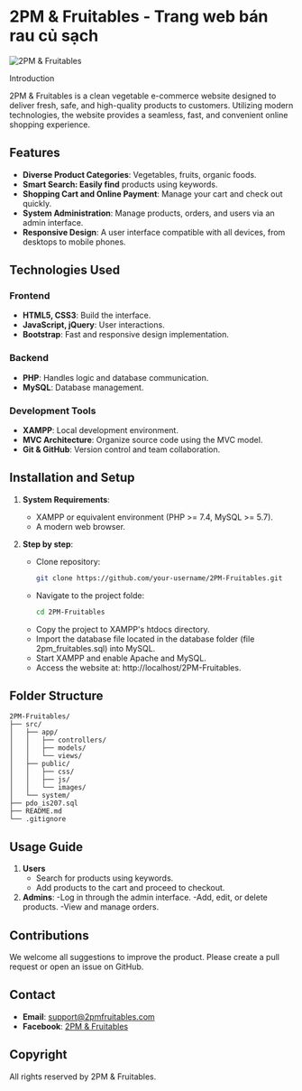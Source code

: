 # 2PM & Fruitables - Trang web bán rau củ sạch

![2PM & Fruitables](https://www.diagnosisdiet.com/assets/images/7/fruit-og-0dd51728.jpg)

Introduction

2PM & Fruitables is a clean vegetable e-commerce website designed to deliver fresh, safe, and high-quality products to customers. Utilizing modern technologies, the website provides a seamless, fast, and convenient online shopping experience.

## Features

- **Diverse Product Categories**: Vegetables, fruits, organic foods.
- **Smart Search: Easily find** products using keywords.
- **Shopping Cart and Online Payment**: Manage your cart and check out quickly.
- **System Administration**: Manage products, orders, and users via an admin interface.
- **Responsive Design**: A user interface compatible with all devices, from desktops to mobile phones.

## Technologies Used

### Frontend

- **HTML5, CSS3**: Build the interface.
- **JavaScript, jQuery**: User interactions.
- **Bootstrap**: Fast and responsive design implementation.

### Backend

- **PHP**: Handles logic and database communication.
- **MySQL**: Database management.

### Development Tools

- **XAMPP**: Local development environment.
- **MVC Architecture**: Organize source code using the MVC model.
- **Git & GitHub**: Version control and team collaboration.

## Installation and Setup

1. **System Requirements**:

   - XAMPP or equivalent environment (PHP >= 7.4, MySQL >= 5.7).
   - A modern web browser.

2. **Step by step**:
   - Clone repository:
     ```bash
     git clone https://github.com/your-username/2PM-Fruitables.git
     ```
   - Navigate to the project folde:
     ```bash
     cd 2PM-Fruitables
     ```
   - Copy the project to XAMPP's htdocs directory.
   - Import the database file located in the database folder (file 2pm_fruitables.sql) into MySQL.
   - Start XAMPP and enable Apache and MySQL.
   - Access the website at: http://localhost/2PM-Fruitables.

## Folder Structure

```
2PM-Fruitables/
├── src/
│   ├── app/
│   │   ├── controllers/
│   │   ├── models/
│   │   └── views/
│   ├── public/
│   │   ├── css/
│   │   ├── js/
│   │   └── images/
│   └── system/
├── pdo_is207.sql
├── README.md
└── .gitignore
```

## Usage Guide

1. **Users**
   - Search for products using keywords.
   - Add products to the cart and proceed to checkout.
2. **Admins**:
   -Log in through the admin interface.
   -Add, edit, or delete products.
   -View and manage orders.

## Contributions

We welcome all suggestions to improve the product. Please create a pull request or open an issue on GitHub.

## Contact

- **Email**: [support@2pmfruitables.com](22520979@gm.uit.edu.vn)
- **Facebook**: [2PM & Fruitables](https://facebook.com/nhsmai04)

## Copyright

All rights reserved by 2PM & Fruitables.
